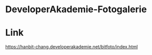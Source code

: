 # DeveloperAkademie-Fotogalerie

# Link

https://hanbit-chang.developerakademie.net/bitfoto/index.html
